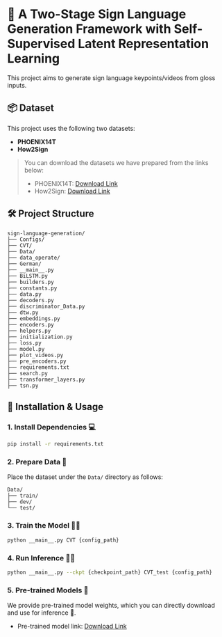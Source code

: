 # 🤟 A Two-Stage Sign Language Generation Framework with Self-Supervised Latent Representation Learning

This project aims to  generate sign language keypoints/videos from gloss inputs.

## 📦 Dataset

This project uses the following two datasets:

- **PHOENIX14T**
- **How2Sign**
> You can download the datasets we have prepared from the links below:
> - PHOENIX14T: [Download Link](https://www.phoenix14t.com)
> - How2Sign: [Download Link](https://www.how2sign.com)

## 🛠️ Project Structure

```
sign-language-generation/
├── Configs/             
├── CVT/                  
├── Data/                
├── data_operate/        
├── German/             
├── __main__.py        
├── BiLSTM.py             
├── builders.py           
├── constants.py          
├── data.py           
├── decoders.py           
├── discriminator_Data.py 
├── dtw.py                
├── embeddings.py         
├── encoders.py          
├── helpers.py            
├── initialization.py   
├── loss.py             
├── model.py             
├── plot_videos.py      
├── pre_encoders.py       
├── requirements.txt     
├── search.py             
├── transformer_layers.py
├── tsn.py                
```

## 🚀 Installation & Usage

### 1. Install Dependencies 💻

```bash
pip install -r requirements.txt
```

### 2. Prepare Data 📁

Place the dataset under the `Data/` directory as follows:

```
Data/
├── train/
├── dev/
└── test/
```

### 3. Train the Model 🏋️‍♂️

```bash
python __main__.py CVT {config_path}
```

### 4. Run Inference 🧑‍💻

```bash
python __main__.py --ckpt {checkpoint_path} CVT_test {config_path}
```
### 5. Pre-trained Models 🎯

We provide pre-trained model weights, which you can directly download and use for inference 🔄.

- Pre-trained model link: [Download Link](https://example.com/model)

